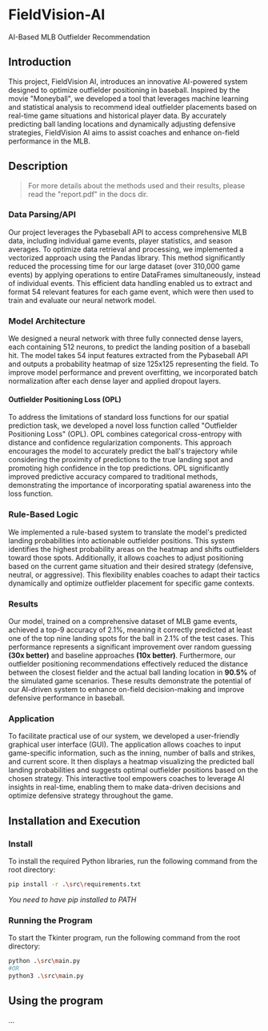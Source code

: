 # FieldVision-AI
AI-Based MLB Outfielder Recommendation

## Introduction

This project, FieldVision AI, introduces an innovative AI-powered system designed to optimize outfielder positioning in baseball. Inspired by the movie "Moneyball", we developed a tool that leverages machine learning and statistical analysis to recommend ideal outfielder placements based on real-time game situations and historical player data. By accurately predicting ball landing locations and dynamically adjusting defensive strategies, FieldVision AI aims to assist coaches and enhance on-field performance in the MLB.

## Description
> For more details about the methods used and their results, please read the "report.pdf" in the docs dir.

### Data Parsing/API

Our project leverages the Pybaseball API to access comprehensive MLB data, including individual game events, player statistics, and season averages. To optimize data retrieval and processing, we implemented a vectorized approach using the Pandas library. This method significantly reduced the processing time for our large dataset (over 310,000 game events) by applying operations to entire DataFrames simultaneously, instead of individual events. This efficient data handling enabled us to extract and format 54 relevant features for each game event, which were then used to train and evaluate our neural network model.

### Model Architecture

We designed a neural network with three fully connected dense layers, each containing 512 neurons, to predict the landing position of a baseball hit. The model takes 54 input features extracted from the Pybaseball API and outputs a probability heatmap of size 125x125 representing the field. To improve model performance and prevent overfitting, we incorporated batch normalization after each dense layer and applied dropout layers.

#### Outfielder Positioning Loss (OPL)

To address the limitations of standard loss functions for our spatial prediction task, we developed a novel loss function called "Outfielder Positioning Loss" (OPL). OPL combines categorical cross-entropy with distance and confidence regularization components. This approach encourages the model to accurately predict the ball's trajectory while considering the proximity of predictions to the true landing spot and promoting high confidence in the top predictions. OPL significantly improved predictive accuracy compared to traditional methods, demonstrating the importance of incorporating spatial awareness into the loss function.

### Rule-Based Logic

We implemented a rule-based system to translate the model's predicted landing probabilities into actionable outfielder positions. This system identifies the highest probability areas on the heatmap and shifts outfielders toward those spots. Additionally, it allows coaches to adjust positioning based on the current game situation and their desired strategy (defensive, neutral, or aggressive). This flexibility enables coaches to adapt their tactics dynamically and optimize outfielder placement for specific game contexts.

### Results

Our model, trained on a comprehensive dataset of MLB game events, achieved a top-9 accuracy of 2.1%, meaning it correctly predicted at least one of the top nine landing spots for the ball in 2.1% of the test cases. This performance represents a significant improvement over random guessing **(30x better)** and baseline approaches **(10x better)**. Furthermore, our outfielder positioning recommendations effectively reduced the distance between the closest fielder and the actual ball landing location in **90.5%** of the simulated game scenarios. These results demonstrate the potential of our AI-driven system to enhance on-field decision-making and improve defensive performance in baseball.

### Application

To facilitate practical use of our system, we developed a user-friendly graphical user interface (GUI). The application allows coaches to input game-specific information, such as the inning, number of balls and strikes, and current score. It then displays a heatmap visualizing the predicted ball landing probabilities and suggests optimal outfielder positions based on the chosen strategy. This interactive tool empowers coaches to leverage AI insights in real-time, enabling them to make data-driven decisions and optimize defensive strategy throughout the game.

## Installation and Execution
### Install
To install the required Python libraries, run the following command from the root directory:
```bash
pip install -r .\src\requirements.txt
```
*You need to have pip installed to PATH*

### Running the Program
To start the Tkinter program, run the following command from the root directory:
```bash
python .\src\main.py
#OR
python3 .\src\main.py
```

## Using the program
...
